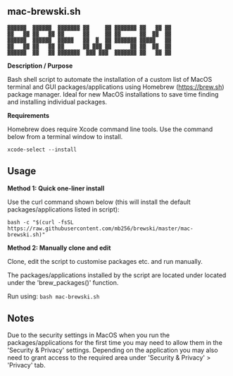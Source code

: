 ## mac-brewski.sh
```
▓▓▓▓▓▓  ▓▓▓▓▓▓  ▓▓▓▓▓▓▓ ▓▓     ▓▓ ▓▓▓▓▓▓▓ ▓▓   ▓▓ ▓▓ 
▓▓   ▓▓ ▓▓   ▓▓ ▓▓      ▓▓     ▓▓ ▓▓      ▓▓  ▓▓  ▓▓ 
▓▓▓▓▓▓  ▓▓▓▓▓▓  ▓▓▓▓▓   ▓▓  ▓  ▓▓ ▓▓▓▓▓▓▓ ▓▓▓▓▓   ▓▓ 
▓▓   ▓▓ ▓▓   ▓▓ ▓▓      ▓▓ ▓▓▓ ▓▓      ▓▓ ▓▓  ▓▓  ▓▓ 
▓▓▓▓▓▓  ▓▓   ▓▓ ▓▓▓▓▓▓▓  ▓▓▓ ▓▓▓  ▓▓▓▓▓▓▓ ▓▓   ▓▓ ▓▓ 
```

**Description / Purpose**

Bash shell script to automate the installation of a custom list of MacOS terminal and GUI packages/applications using Homebrew (https://brew.sh) package manager. Ideal for new MacOS installations to save time finding and installing individual packages.

**Requirements**

Homebrew does require Xcode command line tools. Use the command below from a terminal window to install.

`xcode-select --install`

## Usage

**Method 1: Quick one-liner install**

Use the curl command shown below (this will install the default packages/applications listed in script):

`bash -c "$(curl -fsSL https://raw.githubusercontent.com/mb256/brewski/master/mac-brewski.sh)"`

**Method 2: Manually clone and edit**

Clone, edit the script to customise packages etc. and run manually.

The packages/applications installed by the script are located under located under the 'brew_packages()' function.

Run using: `bash mac-brewski.sh`

## Notes

Due to the security settings in MacOS when you run the packages/applications for the first time you may need to allow them in the 'Security & Privacy' settings. Depending on the application you may also need to grant access to the required area under 'Security & Privacy' > 'Privacy' tab.
